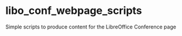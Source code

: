 libo_conf_webpage_scripts
=========================

Simple scripts to produce content for the LibreOffice Conference page
